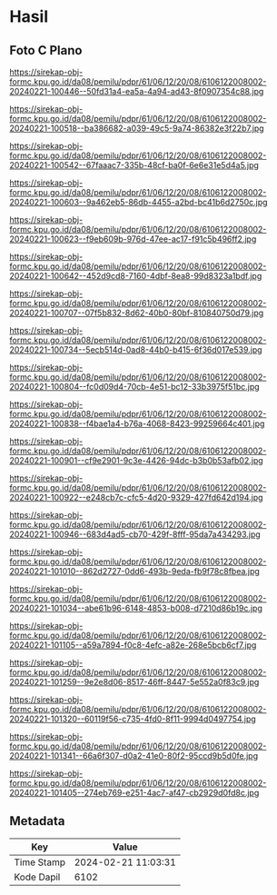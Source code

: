 # Hasil

## Foto C Plano

https://sirekap-obj-formc.kpu.go.id/da08/pemilu/pdpr/61/06/12/20/08/6106122008002-20240221-100446--50fd31a4-ea5a-4a94-ad43-8f0907354c88.jpg

https://sirekap-obj-formc.kpu.go.id/da08/pemilu/pdpr/61/06/12/20/08/6106122008002-20240221-100518--ba386682-a039-49c5-9a74-86382e3f22b7.jpg

https://sirekap-obj-formc.kpu.go.id/da08/pemilu/pdpr/61/06/12/20/08/6106122008002-20240221-100542--67faaac7-335b-48cf-ba0f-6e6e31e5d4a5.jpg

https://sirekap-obj-formc.kpu.go.id/da08/pemilu/pdpr/61/06/12/20/08/6106122008002-20240221-100603--9a462eb5-86db-4455-a2bd-bc41b6d2750c.jpg

https://sirekap-obj-formc.kpu.go.id/da08/pemilu/pdpr/61/06/12/20/08/6106122008002-20240221-100623--f9eb609b-976d-47ee-ac17-f91c5b496ff2.jpg

https://sirekap-obj-formc.kpu.go.id/da08/pemilu/pdpr/61/06/12/20/08/6106122008002-20240221-100642--452d9cd8-7160-4dbf-8ea8-99d8323a1bdf.jpg

https://sirekap-obj-formc.kpu.go.id/da08/pemilu/pdpr/61/06/12/20/08/6106122008002-20240221-100707--07f5b832-8d62-40b0-80bf-810840750d79.jpg

https://sirekap-obj-formc.kpu.go.id/da08/pemilu/pdpr/61/06/12/20/08/6106122008002-20240221-100734--5ecb514d-0ad8-44b0-b415-6f36d017e539.jpg

https://sirekap-obj-formc.kpu.go.id/da08/pemilu/pdpr/61/06/12/20/08/6106122008002-20240221-100804--fc0d09d4-70cb-4e51-bc12-33b3975f51bc.jpg

https://sirekap-obj-formc.kpu.go.id/da08/pemilu/pdpr/61/06/12/20/08/6106122008002-20240221-100838--f4bae1a4-b76a-4068-8423-99259664c401.jpg

https://sirekap-obj-formc.kpu.go.id/da08/pemilu/pdpr/61/06/12/20/08/6106122008002-20240221-100901--cf9e2901-9c3e-4426-94dc-b3b0b53afb02.jpg

https://sirekap-obj-formc.kpu.go.id/da08/pemilu/pdpr/61/06/12/20/08/6106122008002-20240221-100922--e248cb7c-cfc5-4d20-9329-427fd642d194.jpg

https://sirekap-obj-formc.kpu.go.id/da08/pemilu/pdpr/61/06/12/20/08/6106122008002-20240221-100946--683d4ad5-cb70-429f-8fff-95da7a434293.jpg

https://sirekap-obj-formc.kpu.go.id/da08/pemilu/pdpr/61/06/12/20/08/6106122008002-20240221-101010--862d2727-0dd6-493b-9eda-fb9f78c8fbea.jpg

https://sirekap-obj-formc.kpu.go.id/da08/pemilu/pdpr/61/06/12/20/08/6106122008002-20240221-101034--abe61b96-6148-4853-b008-d7210d86b19c.jpg

https://sirekap-obj-formc.kpu.go.id/da08/pemilu/pdpr/61/06/12/20/08/6106122008002-20240221-101105--a59a7894-f0c8-4efc-a82e-268e5bcb6cf7.jpg

https://sirekap-obj-formc.kpu.go.id/da08/pemilu/pdpr/61/06/12/20/08/6106122008002-20240221-101259--9e2e8d06-8517-46ff-8447-5e552a0f83c9.jpg

https://sirekap-obj-formc.kpu.go.id/da08/pemilu/pdpr/61/06/12/20/08/6106122008002-20240221-101320--60119f56-c735-4fd0-8f11-9994d0497754.jpg

https://sirekap-obj-formc.kpu.go.id/da08/pemilu/pdpr/61/06/12/20/08/6106122008002-20240221-101341--66a6f307-d0a2-41e0-80f2-95ccd9b5d0fe.jpg

https://sirekap-obj-formc.kpu.go.id/da08/pemilu/pdpr/61/06/12/20/08/6106122008002-20240221-101405--274eb769-e251-4ac7-af47-cb2929d0fd8c.jpg


## Metadata

| Key        | Value               |
| ---------- | ------------------- |
| Time Stamp | 2024-02-21 11:03:31 |
| Kode Dapil | 6102                |



